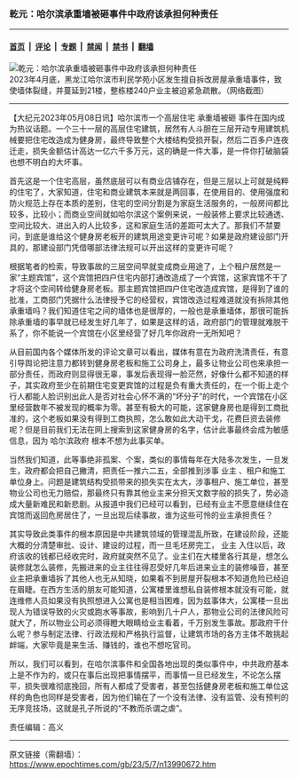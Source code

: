 ### 乾元：哈尔滨承重墙被砸事件中政府该承担何种责任

---

#### [首页](../../../..?n13990672) &nbsp;|&nbsp; [评论](../../../../../epoch-comment?n13990672) &nbsp;|&nbsp; [专题](../../../../../epoch-special?n13990672) &nbsp;|&nbsp; [禁闻](../../../../../epoch-news?n13990672) &nbsp;|&nbsp; [禁书](../../../../../books?n13990672) &nbsp;|&nbsp; [翻墙](https://github.com/gfw-breaker/nogfw/blob/master/README.md?n13990672)


<div><img alt="乾元：哈尔滨承重墙被砸事件中政府该承担何种责任" class="attachment-djy_600_400 size-djy_600_400 wp-post-image" src="https://i.epochtimes.com/assets/uploads/2023/05/id13986675-Collage-Maker-02-May-2023-04-25-PM-4419.jpg"/>
<div class="caption">
 2023年4月底，黑龙江哈尔滨市利民学苑小区发生擅自拆改房屋承重墙事件，致使墙体裂缝，并蔓延到21楼，整栋楼240户业主被迫紧急疏散。（网络截图）
</div></div><hr/><div class="post_content" id="artbody" itemprop="articleBody">
 <!-- article content begin -->
 <p>
  【大纪元2023年05月08日讯】哈尔滨市一个高层住宅
  <ok href="https://www.epochtimes.com/gb/tag/%E6%89%BF%E9%87%8D%E5%A2%99%E8%A2%AB%E7%A0%B8.html">
   承重墙被砸
  </ok>
  事件在国内成为热议话题。一个三十一层的高层住宅建筑，居然有人斗胆在三层开动专用建筑机械要把住宅改造成为健身房，最终导致整个大楼结构受损开裂，然后二百多户连夜迁走，损失金额估计高达一亿六千多万元，这的确是一件大事，是一件你打破脑袋也想不明白的大坏事。
 </p>
 <p>
  首先这是一个住宅高层，虽然底层可以有商业店铺存在，但是三层以上可就是纯粹的住宅了，大家知道，住宅和商业建筑本来就是两回事，在使用目的、使用强度和防火规范上存在本质的差别，住宅的空间分割是为家庭生活服务的，一般房间都比较多，比较小；而商业空间就如哈尔滨这个案例来说，一般装修上要求比较通透、空间比较大、进出入的人比较多，这和家庭生活的差距可太大了。那我们不禁要问，到底是谁给这个健身房老板开的建筑用途变更许可呢？如果是政府建设部门开具的，那建设部门凭借哪部法律法规可以开出这样的变更许可呢？
 </p>
 <p>
  根据笔者的检索，导致事故的三层空间早就变成商业用途了，上个租户居然是一家“主题宾馆”，这个宾馆把四户住宅内部打通改造成了一个宾馆，这家宾馆不干了才将这个空间转给健身房老板。那主题宾馆把四户住宅改造成宾馆，是得到了谁的批准，工商部门凭据什么法律授予它的经营权，宾馆改造过程难道就没有拆除其他承重墙吗？我们知道住宅之间的墙体也是很厚的，一般也是承重墙体，那很可能拆除承重墙的事早就已经发生好几年了，如果是这样的话，政府部门的管理就难脱干系了，你不能说一个宾馆在小区里经营了好几年你政府一无所知吧？
 </p>
 <p>
  从目前国内各个媒体所发的评论文章可以看出，媒体有意在为政府洗清责任，有意引导舆论把注意力都转到健身房老板和施工公司身上，最多让物业公司也来承担一部分责任，而政府则显得很无辜，事发后表现得一脸茫然，好像什么都不知道的样子，其实政府至少在前期住宅变更宾馆的过程是负有重大责任的，在一个街上走个行人都能人脸识别出此人是否对社会心怀不满的“坏分子”的时代，一个宾馆在小区里经营数年不被发现的概率为零。甚至有极大的可能，这家健身房也是得到工商批准的，这个老板如果没有得到工商执照，怎么敢如此大动干戈，花费巨资去装修呢？但是目前我们无法在网上搜索到这家健身房的名字，估计此事最终会成为敏感信息，因为
  <ok href="https://www.epochtimes.com/gb/tag/%E5%93%88%E5%B0%94%E6%BB%A8%E6%94%BF%E5%BA%9C.html">
   哈尔滨政府
  </ok>
  根本不想为此事买单。
 </p>
 <p>
  当然我们知道，此等事绝非孤案、个案，类似的事情每年在大陆多次发生，一旦发生，政府都会把自己撇清，把责任一推六二五，全部推到涉事
  <ok href="https://www.epochtimes.com/gb/tag/%E4%B8%9A%E4%B8%BB.html">
   业主
  </ok>
  、租户和施工单位身上。问题是建筑结构受损带来的损失实在太大，涉事租户、施工单位，甚至物业公司也无力赔偿，那最终只有靠其他业主来分担天文数字般的损失了，势必造成大量新难民和新悲剧。从报道中我们已经可以看到，已经有业主不愿意继续住在宾馆而返回危房居住了，一旦出现后续事故，谁为这些可怜的业主承担责任？
 </p>
 <p>
  其实导致此类事件的根本原因是中共建筑领域的管理混乱所致，在建设阶段，还能大概的分清楚审批、设计、建设的过程，而一旦毛坯房完工，
  <ok href="https://www.epochtimes.com/gb/tag/%E4%B8%9A%E4%B8%BB.html">
   业主
  </ok>
  入住以后，政府该收的钱都已经收完时，政府就突然不见了。业主们在大楼里各行其是，想怎么装修就怎么装修，先搬进来的业主往往得忍受好几年后进来业主的装修噪音，甚至业主把承重墙拆了其他人也无从知晓，如果看不到房屋开裂根本不知道危险已经迫在眉睫。在西方生活的朋友可能知道，公寓楼里谁想私自装修根本就没有可能，就连维修人员如果没有执照想进入公寓也是相当困难，因为兹事体大，公寓楼一旦出现人为错误导致的火灾或跑水等事故，影响到几十户人，那物业公司的法律风险可就大了，所以物业公司必须得瞪大眼睛给业主看着，千万别发生事故。那政府干什么呢？参与制定法律、行政法规和严格执行监督，让建筑市场的各方主体不敢挑起衅端，大家毕竟是来生活、赚钱的，谁也不想吃官司。
 </p>
 <p>
  所以，我们可以看到，在哈尔滨事件和全国各地出现的类似事件中，中共政府基本上是不作为的，或只在事后出现把事情摆平，而事情一旦已经发生，不论怎么摆平，损失很难彻底挽回，所有人都成了受害者，甚至包括健身房老板和施工单位这样的角色也同样是受害者，因为他们输在了一个没有法律、没有监管、没有预判的无序竞技场，这就是孔子所说的“不教而杀谓之虐”。
 </p>
 <p>
  责任编辑：高义
 </p>
 <!-- article content end -->
 <div id="below_article_ad">
 </div>
</div>


---

原文链接（需翻墙）：https://www.epochtimes.com/gb/23/5/7/n13990672.htm